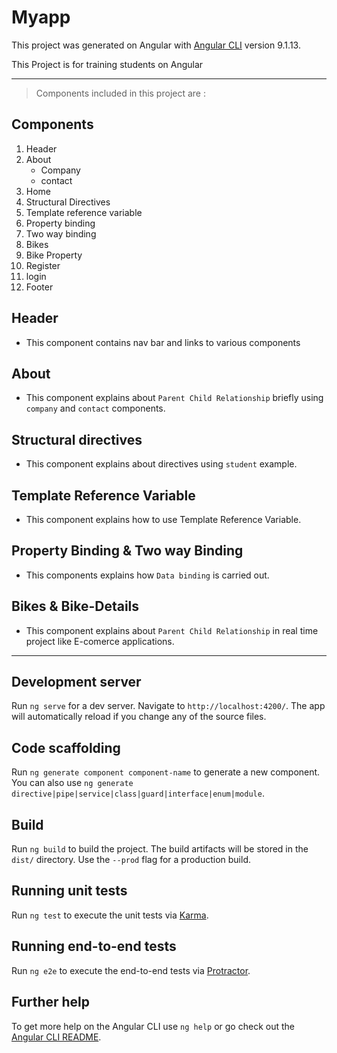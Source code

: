 # Myapp

This project was generated on Angular with [Angular CLI](https://github.com/angular/angular-cli) version 9.1.13.

This Project is for training students on Angular

***

> Components included in this project are :
## Components
1. Header
2. About
    * Company
    * contact
3. Home
4. Structural Directives
5. Template reference variable
6. Property binding
7. Two way binding
8. Bikes
9. Bike Property
10. Register
11. login
12. Footer

## Header
* This component contains nav bar and links to various components
## About
* This component explains about `Parent Child Relationship` briefly using `company` and `contact` components.
## Structural directives
* This component explains about directives using `student` example.
## Template Reference Variable
* This component explains how to use Template Reference Variable.
## Property Binding & Two way Binding
* This components explains how `Data binding` is carried out.
## Bikes & Bike-Details
* This component explains about `Parent Child Relationship` in real time project like E-comerce applications.

---

## Development server

Run `ng serve` for a dev server. Navigate to `http://localhost:4200/`. The app will automatically reload if you change any of the source files.

## Code scaffolding

Run `ng generate component component-name` to generate a new component. You can also use `ng generate directive|pipe|service|class|guard|interface|enum|module`.

## Build

Run `ng build` to build the project. The build artifacts will be stored in the `dist/` directory. Use the `--prod` flag for a production build.

## Running unit tests

Run `ng test` to execute the unit tests via [Karma](https://karma-runner.github.io).

## Running end-to-end tests

Run `ng e2e` to execute the end-to-end tests via [Protractor](http://www.protractortest.org/).


## Further help

To get more help on the Angular CLI use `ng help` or go check out the [Angular CLI README](https://github.com/angular/angular-cli/blob/master/README.md).
